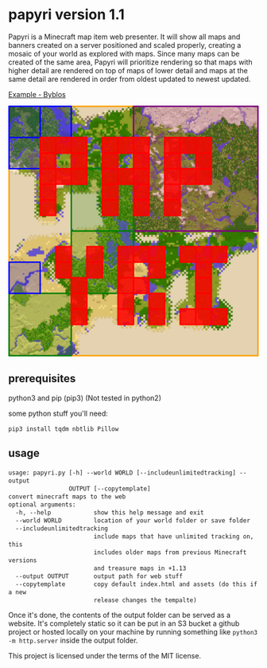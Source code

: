 # papyri version 1.1

Papyri is a Minecraft map item web presenter. It will show all maps and banners created on a server positioned and scaled properly, creating a mosaic of your world as explored with maps. Since many maps can be created of the same area, Papyri will prioritize rendering so that maps with higher detail are rendered on top of maps of lower detail and maps at the same detail are rendered in order from oldest updated to newest updated.

[Example - Byblos](https://minecraft.greener.ca/byblos/)

![Papyri](logo.png)

## prerequisites

python3 and pip (pip3) (Not tested in python2)


some python stuff you'll need:

    pip3 install tqdm nbtlib Pillow

## usage

```
usage: papyri.py [-h] --world WORLD [--includeunlimitedtracking] --output
                 OUTPUT [--copytemplate]
convert minecraft maps to the web
optional arguments:
  -h, --help            show this help message and exit
  --world WORLD         location of your world folder or save folder
  --includeunlimitedtracking
                        include maps that have unlimited tracking on, this
                        includes older maps from previous Minecraft versions
                        and treasure maps in +1.13
  --output OUTPUT       output path for web stuff
  --copytemplate        copy default index.html and assets (do this if a new
                        release changes the tempalte)
```

Once it's done, the contents of the output folder can be served as a website. It's completely static so it can be put in an S3 bucket a github project or hosted locally on your machine by running something like `python3 -m http.server` inside the output folder.


This project is licensed under the terms of the MIT license.
